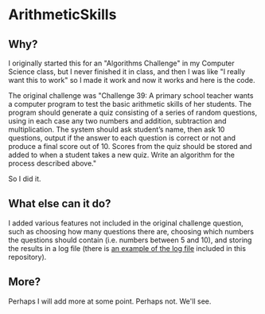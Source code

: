 # ArithmeticSkills

## Why?
I originally started this for an "Algorithms Challenge" in my Computer Science class, but I never finished it in class, and then I was like "I really want this to work" so I made it work and now it works and here is the code.

The original challenge was "Challenge 39: A primary school teacher wants a computer program to test the basic arithmetic skills of her students. The program should generate a quiz consisting of a series of random questions, using in each case any two numbers and addition, subtraction and multiplication. The system should ask student’s name, then ask 10 questions, output if the answer to each question is correct or not and produce a final score out of 10. Scores from the quiz should be stored and added to when a student takes a new quiz. Write an algorithm for the process described above."

So I did it.

## What else can it do?
I added various features not included in the original challenge question, such as choosing how many questions there are, choosing which numbers the questions should contain (i.e. numbers between 5 and 10), and storing the results in a log file (there is [an example of the log file](https://github.com/bigmancallum/ArithmeticSkills/blob/main/results.txt) included in this repository).

## More?
Perhaps I will add more at some point. Perhaps not. We'll see.
